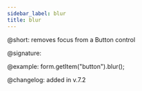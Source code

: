 ```yaml
---
sidebar_label: blur
title: blur
---          
```


@short: removes focus from a Button control

@signature: 

@example: form.getItem("button").blur();

@changelog: added in v.7.2